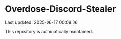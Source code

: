 # Overdose-Discord-Stealer

Last updated: 2025-06-17 00:09:06

This repository is automatically maintained.
